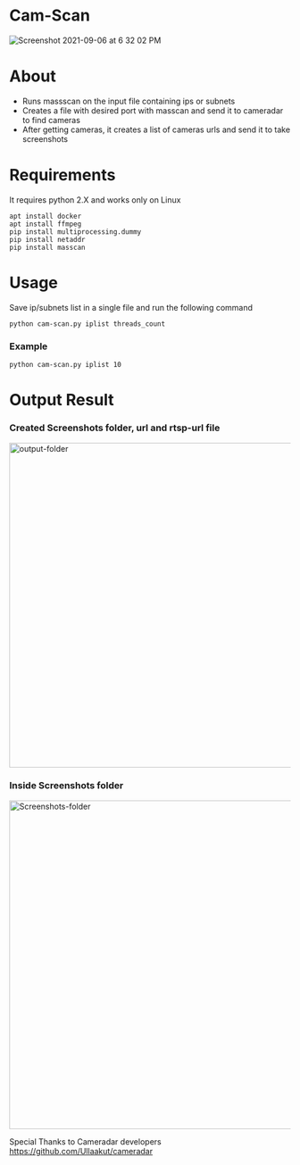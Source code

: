 # Cam-Scan

![Screenshot 2021-09-06 at 6 32 02 PM](https://user-images.githubusercontent.com/90141144/132223293-8bfa5633-8672-41db-a302-03e7384ad963.png)





# About
* Runs massscan on the input file containing ips or subnets
* Creates a file with desired port with masscan and send it to cameradar to find cameras
* After getting cameras, it creates a list of cameras urls and send it to take screenshots
 

# Requirements

It requires python 2.X and works only on Linux
```
apt install docker
apt install ffmpeg
pip install multiprocessing.dummy
pip install netaddr
pip install masscan

```
# Usage

Save ip/subnets list in a single file and run the following command

```python cam-scan.py iplist threads_count```

### Example
```python cam-scan.py iplist 10```

# Output Result
### Created Screenshots folder, url and rtsp-url file

<img width="582" alt="output-folder" src="https://user-images.githubusercontent.com/90141144/132224303-131fc655-4920-48df-8655-e3517bce9a9a.png">


### Inside Screenshots folder

<img width="589" alt="Screenshots-folder" src="https://user-images.githubusercontent.com/90141144/132225299-33e5ad33-f38a-4670-ab22-d9da45040e01.png">




Special Thanks to Cameradar developers https://github.com/Ullaakut/cameradar


